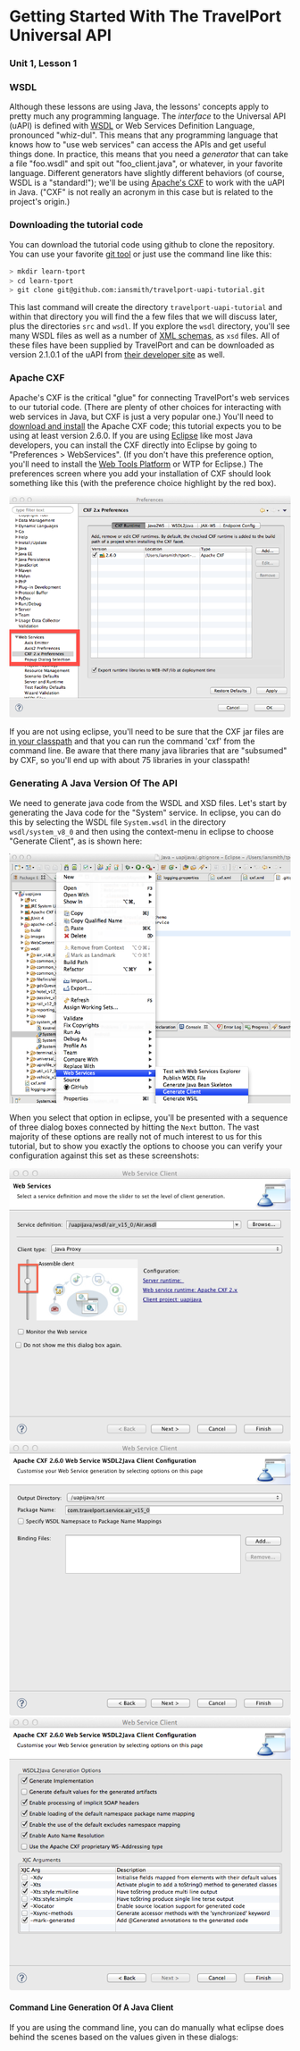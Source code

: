 # Getting Started With The TravelPort Universal API

### Unit 1, Lesson 1

### WSDL

Although these lessons are using Java, the lessons' concepts apply to pretty much any programming language.  The _interface_ to the Universal API (uAPI) is defined with [WSDL](http://en.wikipedia.org/wiki/Web_Services_Description_Language) or Web Services Definition Language, pronounced "whiz-dul".  This means that any programming language that knows how to "use web services" can access the APIs and get useful things done.  In practice, this means that you need a _generator_ that can take a file "foo.wsdl" and spit out "foo_client.java", or whatever, in your favorite language.  Different generators have slightly different behaviors (of course, WSDL is a "standard!"); we'll be using [Apache's CXF](http://cxf.apache.org/) to work with the uAPI in Java.  ("CXF" is not really an acronym in this case but is related to the project's origin.)

### Downloading the tutorial code

You can download the tutorial code using github to clone the repository. You can use your favorite [git tool](https://git.wiki.kernel.org/articles/i/n/t/Interfaces,_frontends,_and_tools.html) or just use the command line like this:

```bash
> mkdir learn-tport
> cd learn-tport
> git clone git@github.com:iansmith/travelport-uapi-tutorial.git

```


This last command will create the directory `travelport-uapi-tutorial` and within that directory you will find the a few files that we will discuss later, plus the directories `src` and `wsdl`.  If you explore the `wsdl` directory, you'll see many WSDL files as well as a number of [XML schemas](http://en.wikipedia.org/wiki/XSD), as `xsd` files.  All of these files have been supplied by TravelPort and can be downloaded as version 2.1.0.1 of the uAPI from [their developer site](http://developer.travelport.com) as well.

### Apache CXF

Apache's CXF is the critical "glue" for connecting TravelPort's web services to our tutorial code.  (There are plenty of other choices for interacting with web services in Java, but CXF is just a very popular one.)  You'll need to [download and install](http://cxf.apache.org/download.html) the Apache CXF code; this tutorial expects you to be using at least version 2.6.0.  If you are using [Eclipse](http://www.eclipse.org) like most Java developers, you can install the CXF directly into Eclipse by going to "Preferences > WebServices".  (If you don't have this preference option, you'll need to install the [Web Tools Platform](http://www.eclipse.org/webtools/) or WTP for Eclipse.)  The preferences screen where you add your installation of CXF should look something like this (with the preference choice highlight by the red box).  

<img src="images/preferences.png"/>

If you are not using eclipse, you'll need to be sure that the CXF jar files are [in your classpath](http://docs.oracle.com/javase/tutorial/essential/environment/paths.html) and that you can run the command 'cxf' from the command line.  Be aware that there many java libraries that are "subsumed" by CXF, so you'll end up with about 75 libraries in your classpath!

### Generating A Java Version Of The API

We need to generate java code from the WSDL and XSD files.  Let's start by generating the Java code for the "System" service.  In eclipse, you can do this by selecting the WSDL file `System.wsdl` in the directory `wsdl/system_v8_0` and then using the context-menu in eclipse to choose "Generate Client", as is shown here:

<img src="images/generate-client-menu.png"/>

When you select that option in eclipse, you'll be presented with a sequence of three dialog boxes connected by hitting the `Next` button.  The vast majority of these options are really not of much interest to us for this tutorial, but to show you exactly the options to choose you can verify your configuration against this set as these screenshots:

<img src="images/generate-client-dialog1.png"/>

<img src="images/generate-client-dialog2.png"/>

<img src="images/generate-client-dialog3.png"/>

#### Command Line Generation Of A Java Client

If you are using the command line, you can do manually what eclipse does behind the scenes based on the values given in these dialogs:  

```
````